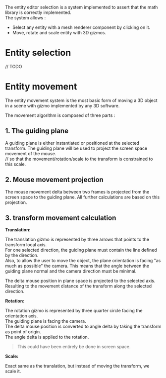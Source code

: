 
The entity editor selection is a system implemented to assert that the math library is correctly implemented. <br/>
The system allows :

* Select any entity with a mesh renderer component by clicking on it.
* Move, rotate and scale entity with 3D gizmos.

# Entity selection

// TODO

# Entity movement

The entity movement system is the most basic form of moving a 3D object in a scene with gizmo implemented by any 3D software. <br/>

The movement algorithm is composed of three parts :

## 1. The guiding plane

A guiding plane is either instantiated or positioned at the selected transform. The guiding plane will be used to project the screen space movement of the mouse.<br/>
// so that the movement/rotation/scale to the transform is constrained to this scale.  

## 2. Mouse movement projection

The mouse movement delta between two frames is projected from the screen space to the guiding plane. All further calculations are based on this projection.

## 3. transform movement calculation

**Translation:**

The translation gizmo is represented by three arrows that points to the transform local axis. <br/>
For one selected direction, the guiding plane must contain the line defined by the direction. <br/>
Also, to allow the user to move the object, the plane orientation is facing "as much as possible" the camera. This means that the angle between the guiding plane normal and the camera direction must be minimal. 

The delta mouse position in plane space is projected to the selected axis. Resulting to the movement distance of the transform along the selected direction. 

**Rotation:**

The rotation gizmo is represented by three quarter circle facing the orientation axis. <br/>
The guiding plane is facing the camera. <br/>
The delta mouse position is converted to angle delta by taking the transform as point of origin. <br/>
The angle delta is applied to the rotation.

> This could have been entirely be done in screen space.

**Scale:**

Exact same as the translation, but instead of moving the transform, we scale it.